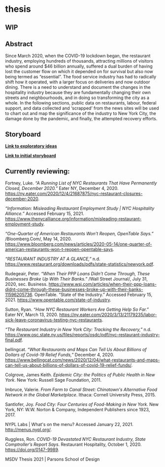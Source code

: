 # thesis

## WIP

## Abstract

Since March 2020, when the COVID-19 lockdown began, the restaurant industry, employing hundreds of thousands, attracting millions of visitors who spend around $46 billion annually,  suffered a dual burden of having lost the customer flow on which it depended on for survival but also now being termed as “essential”. The food service industry has had to radically shift how it operated, with a larger focus on deliveries and now outdoor dining. There is a need to understand and document the changes in the hospitality industry because they are fundamentally changing their own streets and neighbourhoods, and in doing so transforming the city as a whole. In the following sections, public data on restaurants, labour, federal support, and data collected and ‘scrapped’ from the news sites will be used to chart out and map the significance of the industry to New York City, the damage done by the pandemic, and finally, the attempted recovery efforts.

## Storyboard

**[Link to exploratory ideas](https://github.com/shmanzar/thesis/tree/master/storyboard/thesis-storyboard.pdf)**

**[Link to initial storyboard](https://xd.adobe.com/view/96ca491b-d5d1-4d14-9655-59261a81503a-c399/)**

## Currently reviewing:

Fortney, Luke. _“A Running List of NYC Restaurants That Have Permanently Closed, December 2020.”_ Eater NY, December 4, 2020. https://ny.eater.com/2020/12/4/21687875/nyc-restaurant-closures-december-2020.

_“Information: Misleading Restaurant Employment Study | NYC Hospitality Alliance.”_ Accessed February 15, 2021. https://www.thenycalliance.org/information/misleading-restaurant-employment-study.

_“One-Quarter of American Restaurants Won’t Reopen, OpenTable Says.”_ /Bloomberg.Com/, May 14, 2020. https://www.bloomberg.com/news/articles/2020-05-14/one-quarter-of-american-restaurants-won-t-reopen-opentable-says.

_“RESTAURANT INDUSTRY AT A GLANCE,”_ n.d. https://www.restaurant.org/downloads/pdfs/state-statistics/newyork.pdf.

Rudegeair, Peter. _“When Their PPP Loans Didn’t Come Through, These Businesses Broke Up With Their Banks.”_ /Wall Street Journal/, July 31, 2020, sec. Business. https://www.wsj.com/articles/when-their-ppp-loans-didnt-come-through-these-businesses-broke-up-with-their-banks-11596205736.
OpenTable. “State of the Industry.” Accessed February 15, 2021. https://www.opentable.com/state-of-industry.

Sutton, Ryan. _“How NYC Restaurant Workers Are Getting Help So Far.”_ Eater NY, March 13, 2020. https://ny.eater.com/2020/3/13/21179235/labor-sick-leave-coronavirus-testing-nyc-restaurants.

_“The Restaurant Industry in New York City: Tracking the Recovery,”_ n.d. https://www.osc.state.ny.us/files/reports/osdc/pdf/nyc-restaurant-industry-final.pdf.

bellingcat. _“What Restaurants and Maps Can Tell Us About Billions of Dollars of Covid-19 Relief Funds,”_ December 4, 2020. https://www.bellingcat.com/news/2020/12/04/what-restaurants-and-maps-can-tell-us-about-billions-of-dollars-of-covid-19-relief-funds/.

Colgrove, James Keith. _Epidemic City: the Politics of Public Health in New York_. New York: Russell Sage Foundation, 2011.

Imbruce, Valerie. _From Farm to Canal Street: Chinatown's Alternative Food Network in the Global Marketplace_. Ithaca: Cornell University Press, 2015.

Santlofer, Joy. _Food City: Four Centuries of Food-Making in New York_. New York, NY: W.W. Norton &amp; Company, Independent Publishers since 1923, 2017.

NYPL Labs | What's on the menu? Accessed January 22, 2021. http://menus.nypl.org/.

Ruggless, Ron. _COVID-19 Devastated NYC Restaurant Industry, State Comptroller’s Report Says_. Restaurant Hospitality, October 1, 2020. https://doi.org/0147-9989.

MSDV Thesis 2021 | Parsons School of Design

